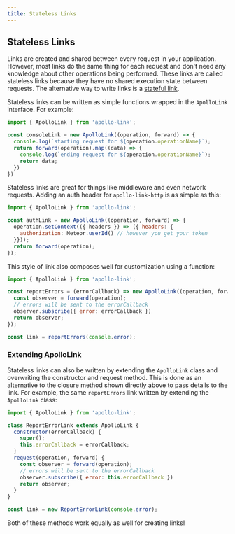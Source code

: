```yaml
---
title: Stateless Links
---
```


<h2 id="stateless">Stateless Links</h2>

Links are created and shared between every request in your application. However, most links do the same thing for each request and don't need any knowledge about other operations being performed. These links are called stateless links because they have no shared execution state between requests. The alternative way to write links is a [stateful link](./stateful.html).

Stateless links can be written as simple functions wrapped in the `ApolloLink` interface. For example:

```js
import { ApolloLink } from 'apollo-link';

const consoleLink = new ApolloLink((operation, forward) => {
  console.log(`starting request for ${operation.operationName}`);
  return forward(operation).map((data) => {
    console.log(`ending request for ${operation.operationName}`);
    return data;
  })
})
```

Stateless links are great for things like middleware and even network requests. Adding an auth header for `apollo-link-http` is as simple as this:

```js
import { ApolloLink } from 'apollo-link';

const authLink = new ApolloLink((operation, forward) => {
  operation.setContext(({ headers }) => ({ headers: {
    authorization: Meteor.userId() // however you get your token
  }}));
  return forward(operation);
});

```

This style of link also composes well for customization using a function:

```js
import { ApolloLink } from 'apollo-link';

const reportErrors = (errorCallback) => new ApolloLink((operation, forward) => {
  const observer = forward(operation);
  // errors will be sent to the errorCallback
  observer.subscribe({ error: errorCallback })
  return observer;
});

const link = reportErrors(console.error);
```

<h3 id="stateless-classes">Extending ApolloLink</h3>

Stateless links can also be written by extending the `ApolloLink` class and overwriting the constructor and request method. This is done as an alternative to the closure method shown directly above to pass details to the link. For example, the same `reportErrors` link written by extending the `ApolloLink` class:

```js
import { ApolloLink } from 'apollo-link';

class ReportErrorLink extends ApolloLink {
  constructor(errorCallback) {
    super();
    this.errorCallback = errorCallback;
  }
  request(operation, forward) {
    const observer = forward(operation);
    // errors will be sent to the errorCallback
    observer.subscribe({ error: this.errorCallback })
    return observer;
  }
}

const link = new ReportErrorLink(console.error);
```

Both of these methods work equally as well for creating links!
